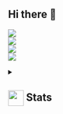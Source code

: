 ## Hi there 👋

![](https://github-readme-stats.vercel.app/api?username=shaban532&theme=tokyonight&hide_border=false&include_all_commits=true&count_private=false)<br/>
![](https://github-readme-streak-stats.herokuapp.com/?user=shaban532&theme=tokyonight&hide_border=false)<br/>
![](https://github-readme-stats.vercel.app/api/top-langs/?username=shaban532&theme=tokyonight&hide_border=false&include_all_commits=true&count_private=false&layout=compact)<br/>
![](https://github-readme-activity-graph.vercel.app/graph?username=shaban532&theme=tokyo-night)

<details>
  <summary><h2> <img align="center" src="https://github.com/shaban532/shaban532/blob/main/icons/stats.gif" width="32"/> Stats</h2></summary>
  <div align="center">
    ![](https://github-readme-stats.vercel.app/api?username=shaban532&theme=tokyonight&hide_border=false&include_all_commits=true&count_private=false)<br/>
    ![](https://github-readme-streak-stats.herokuapp.com/?user=shaban532&theme=tokyonight&hide_border=false)<br/>
    ![](https://github-readme-stats.vercel.app/api/top-langs/?username=shaban532&theme=tokyonight&hide_border=false&include_all_commits=true&count_private=false&layout=compact)<br/>
    ![](https://github-readme-activity-graph.vercel.app/graph?username=shaban532&theme=tokyo-night)
  </div>
</details>

<!--
**shaban532/shaban532** is a ✨ _special_ ✨ repository because its `README.md` (this file) appears on your GitHub profile.

Here are some ideas to get you started:

- 🔭 I’m currently working on ...
- 🌱 I’m currently learning ...
- 👯 I’m looking to collaborate on ...
- 🤔 I’m looking for help with ...
- 💬 Ask me about ...
- 📫 How to reach me: ...
- 😄 Pronouns: ...
- ⚡ Fun fact: ...
-->
